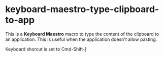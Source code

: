 # keyboard-maestro-type-clipboard-to-app

This is a **Keyboard Maestro** macro to type the content of the clipboard to an application.  This is useful when the application doesn't allow pasting.  

Keyboard shorcut is set to Cmd-Shift-]

